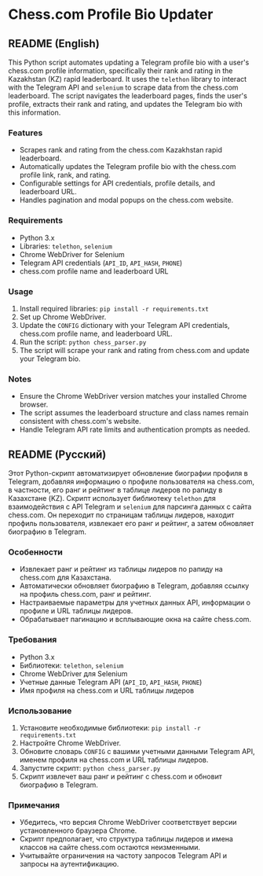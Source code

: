 # Chess.com Profile Bio Updater

## README (English)

This Python script automates updating a Telegram profile bio with a user's chess.com profile information, specifically their rank and rating in the Kazakhstan (KZ) rapid leaderboard. It uses the `telethon` library to interact with the Telegram API and `selenium` to scrape data from the chess.com leaderboard. The script navigates the leaderboard pages, finds the user's profile, extracts their rank and rating, and updates the Telegram bio with this information.

### Features
- Scrapes rank and rating from the chess.com Kazakhstan rapid leaderboard.
- Automatically updates the Telegram profile bio with the chess.com profile link, rank, and rating.
- Configurable settings for API credentials, profile details, and leaderboard URL.
- Handles pagination and modal popups on the chess.com website.

### Requirements
- Python 3.x
- Libraries: `telethon`, `selenium`
- Chrome WebDriver for Selenium
- Telegram API credentials (`API_ID`, `API_HASH`, `PHONE`)
- chess.com profile name and leaderboard URL

### Usage
1. Install required libraries: `pip install -r requirements.txt`
2. Set up Chrome WebDriver.
3. Update the `CONFIG` dictionary with your Telegram API credentials, chess.com profile name, and leaderboard URL.
4. Run the script: `python chess_parser.py`
5. The script will scrape your rank and rating from chess.com and update your Telegram bio.

### Notes
- Ensure the Chrome WebDriver version matches your installed Chrome browser.
- The script assumes the leaderboard structure and class names remain consistent with chess.com's website.
- Handle Telegram API rate limits and authentication prompts as needed.

## README (Русский)

Этот Python-скрипт автоматизирует обновление биографии профиля в Telegram, добавляя информацию о профиле пользователя на chess.com, в частности, его ранг и рейтинг в таблице лидеров по рапиду в Казахстане (KZ). Скрипт использует библиотеку `telethon` для взаимодействия с API Telegram и `selenium` для парсинга данных с сайта chess.com. Он переходит по страницам таблицы лидеров, находит профиль пользователя, извлекает его ранг и рейтинг, а затем обновляет биографию в Telegram.

### Особенности
- Извлекает ранг и рейтинг из таблицы лидеров по рапиду на chess.com для Казахстана.
- Автоматически обновляет биографию в Telegram, добавляя ссылку на профиль chess.com, ранг и рейтинг.
- Настраиваемые параметры для учетных данных API, информации о профиле и URL таблицы лидеров.
- Обрабатывает пагинацию и всплывающие окна на сайте chess.com.

### Требования
- Python 3.x
- Библиотеки: `telethon`, `selenium`
- Chrome WebDriver для Selenium
- Учетные данные Telegram API (`API_ID`, `API_HASH`, `PHONE`)
- Имя профиля на chess.com и URL таблицы лидеров

### Использование
1. Установите необходимые библиотеки: `pip install -r requirements.txt`
2. Настройте Chrome WebDriver.
3. Обновите словарь `CONFIG` с вашими учетными данными Telegram API, именем профиля на chess.com и URL таблицы лидеров.
4. Запустите скрипт: `python chess_parser.py`
5. Скрипт извлечет ваш ранг и рейтинг с chess.com и обновит биографию в Telegram.

### Примечания
- Убедитесь, что версия Chrome WebDriver соответствует версии установленного браузера Chrome.
- Скрипт предполагает, что структура таблицы лидеров и имена классов на сайте chess.com остаются неизменными.
- Учитывайте ограничения на частоту запросов Telegram API и запросы на аутентификацию.